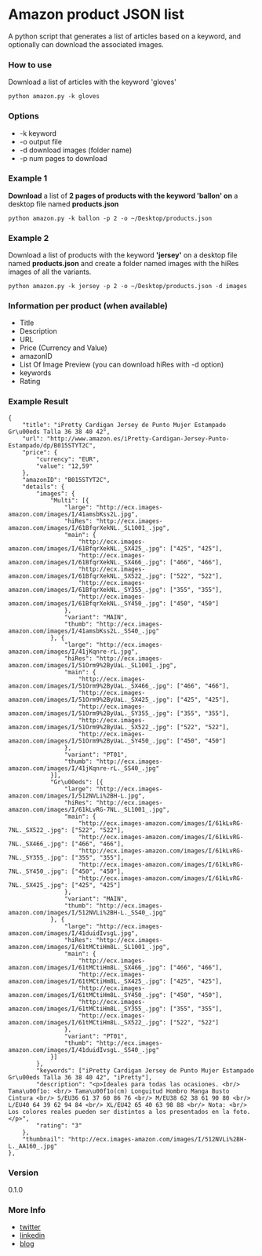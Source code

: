# Amazon product JSON list 

A python script that generates a list of articles based on a keyword, and optionally can download the associated images.

### How to use

Download a list of articles with the keyword 'gloves'
```
python amazon.py -k gloves
```

### Options

* -k keyword
* -o output file
* -d download images (folder name)
* -p num pages to download

### Example 1

**Download** a list of **2 pages of products with the keyword 'ballon' on** a desktop file named **products.json**
```
python amazon.py -k ballon -p 2 -o ~/Desktop/products.json
```

### Example 2

Download a list of products with the keyword **'jersey'** on a desktop file named **products.json** and create a folder named images with the hiRes images of all the variants.
```
python amazon.py -k jersey -p 2 -o ~/Desktop/products.json -d images
```

### Information per product (when available)

* Title 
* Description
* URL
* Price (Currency and Value)
* amazonID
* List Of Image Preview (you can download hiRes with -d option)
* keywords 
* Rating

### Example Result

```
{
    "title": "iPretty Cardigan Jersey de Punto Mujer Estampado Gr\u00eds Talla 36 38 40 42",
    "url": "http://www.amazon.es/iPretty-Cardigan-Jersey-Punto-Estampado/dp/B015STYT2C",
    "price": {
        "currency": "EUR",
        "value": "12,59"
    },
    "amazonID": "B015STYT2C",
    "details": {
        "images": {
            "Multi": [{
                "large": "http://ecx.images-amazon.com/images/I/41amsbKss2L.jpg",
                "hiRes": "http://ecx.images-amazon.com/images/I/61BfqrXekNL._SL1001_.jpg",
                "main": {
                    "http://ecx.images-amazon.com/images/I/61BfqrXekNL._SX425_.jpg": ["425", "425"],
                    "http://ecx.images-amazon.com/images/I/61BfqrXekNL._SX466_.jpg": ["466", "466"],
                    "http://ecx.images-amazon.com/images/I/61BfqrXekNL._SX522_.jpg": ["522", "522"],
                    "http://ecx.images-amazon.com/images/I/61BfqrXekNL._SY355_.jpg": ["355", "355"],
                    "http://ecx.images-amazon.com/images/I/61BfqrXekNL._SY450_.jpg": ["450", "450"]
                },
                "variant": "MAIN",
                "thumb": "http://ecx.images-amazon.com/images/I/41amsbKss2L._SS40_.jpg"
            }, {
                "large": "http://ecx.images-amazon.com/images/I/41jKqnre-rL.jpg",
                "hiRes": "http://ecx.images-amazon.com/images/I/51Orm9%2ByUaL._SL1001_.jpg",
                "main": {
                    "http://ecx.images-amazon.com/images/I/51Orm9%2ByUaL._SX466_.jpg": ["466", "466"],
                    "http://ecx.images-amazon.com/images/I/51Orm9%2ByUaL._SX425_.jpg": ["425", "425"],
                    "http://ecx.images-amazon.com/images/I/51Orm9%2ByUaL._SY355_.jpg": ["355", "355"],
                    "http://ecx.images-amazon.com/images/I/51Orm9%2ByUaL._SX522_.jpg": ["522", "522"],
                    "http://ecx.images-amazon.com/images/I/51Orm9%2ByUaL._SY450_.jpg": ["450", "450"]
                },
                "variant": "PT01",
                "thumb": "http://ecx.images-amazon.com/images/I/41jKqnre-rL._SS40_.jpg"
            }],
            "Gr\u00eds": [{
                "large": "http://ecx.images-amazon.com/images/I/512NVLi%2BH-L.jpg",
                "hiRes": "http://ecx.images-amazon.com/images/I/61kLvRG-7NL._SL1001_.jpg",
                "main": {
                    "http://ecx.images-amazon.com/images/I/61kLvRG-7NL._SX522_.jpg": ["522", "522"],
                    "http://ecx.images-amazon.com/images/I/61kLvRG-7NL._SX466_.jpg": ["466", "466"],
                    "http://ecx.images-amazon.com/images/I/61kLvRG-7NL._SY355_.jpg": ["355", "355"],
                    "http://ecx.images-amazon.com/images/I/61kLvRG-7NL._SY450_.jpg": ["450", "450"],
                    "http://ecx.images-amazon.com/images/I/61kLvRG-7NL._SX425_.jpg": ["425", "425"]
                },
                "variant": "MAIN",
                "thumb": "http://ecx.images-amazon.com/images/I/512NVLi%2BH-L._SS40_.jpg"
            }, {
                "large": "http://ecx.images-amazon.com/images/I/41duidIvsgL.jpg",
                "hiRes": "http://ecx.images-amazon.com/images/I/61tMCtiHm8L._SL1001_.jpg",
                "main": {
                    "http://ecx.images-amazon.com/images/I/61tMCtiHm8L._SX466_.jpg": ["466", "466"],
                    "http://ecx.images-amazon.com/images/I/61tMCtiHm8L._SX425_.jpg": ["425", "425"],
                    "http://ecx.images-amazon.com/images/I/61tMCtiHm8L._SY450_.jpg": ["450", "450"],
                    "http://ecx.images-amazon.com/images/I/61tMCtiHm8L._SY355_.jpg": ["355", "355"],
                    "http://ecx.images-amazon.com/images/I/61tMCtiHm8L._SX522_.jpg": ["522", "522"]
                },
                "variant": "PT01",
                "thumb": "http://ecx.images-amazon.com/images/I/41duidIvsgL._SS40_.jpg"
            }]
        },
        "keywords": ["iPretty Cardigan Jersey de Punto Mujer Estampado Gr\u00eds Talla 36 38 40 42", "iPretty"],
        "description": "<p>Ideales para todas las ocasiones. <br/> Tama\u00f1o: <br/> Tama\u00f1o(cm) Longuitud Hombro Manga Busto Cintura <br/> S/EU36 61 37 60 86 76 <br/> M/EU38 62 38 61 90 80 <br/> L/EU40 64 39 62 94 84 <br/> XL/EU42 65 40 63 98 88 <br/> Nota: <br/> Los colores reales pueden ser distintos a los presentados en la foto.    </p>",
        "rating": "3"
    },
    "thumbnail": "http://ecx.images-amazon.com/images/I/512NVLi%2BH-L._AA160_.jpg"
},
```

### Version
0.1.0

### More Info
* [twitter](https://twitter.com/xaviercolomer)
* [linkedin](https://es.linkedin.com/in/xaviercolomer)
* [blog](http://xavicolomer.com)
